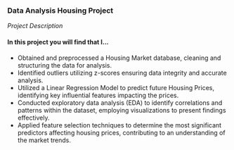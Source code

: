 ### Data Analysis Housing Project
_Project Description_
#### In this project you will find that I...
- Obtained and preprocessed a Housing Market database, cleaning and structuring the data for analysis.
- Identified outliers utilizing z-scores ensuring data integrity and accurate analysis.
- Utilized a Linear Regression Model to predict future Housing Prices, identifying key influential features impacting the prices.
- Conducted exploratory data analysis (EDA) to identify correlations and patterns within the dataset, employing visualizations to present findings effectively.
- Applied feature selection techniques to determine the most significant predictors affecting housing prices, contributing to an understanding of the market trends.
